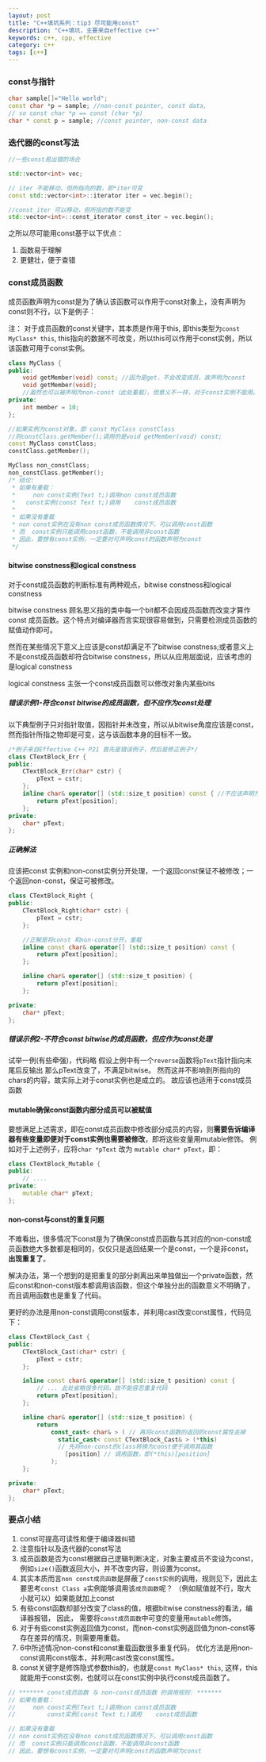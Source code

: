 ```yaml
---
layout: post
title: "C++填坑系列：tip3 尽可能用const"
description: "C++填坑，主要来自effective c++"
keywords: c++, cpp, effective
category: c++
tags: [c++]
---
```


### const与指针

```cpp
char sample[]="Hello world";
const char *p = sample; //non-const pointer, const data,
// so const char *p == const (char *p)
char * const p = sample; //const pointer, non-const data
```

### 迭代器的const写法

```cpp
//一些const易出错的场合

std::vector<int> vec;

// iter 不能移动，但所指向的数，即*iter可变
const std::vector<int>::iterator iter = vec.begin(); 

//const_iter 可以移动，但所指的数不能变
std::vector<int>::const_iterator const_iter = vec.begin();
```

之所以尽可能用const基于以下优点：

1. 函数易于理解
2. 更健壮，便于查错

### const成员函数
成员函数声明为const是为了确认该函数可以作用于const对象上，没有声明为const则不行，以下是例子：

注： 对于成员函数的const关键字，其本质是作用于this, 即this类型为`const MyClass* this`, this指向的数据不可改变，所以this可以作用于const实例，所以该函数可用于const实例。

``` cpp
class MyClass {
public:
    void getMember(void) const; //因为是get，不会改变成员，故声明为const
    void getMember(void);      
    //虽然也可以被声明为non-const（此处重载），但意义不一样，对于const实例不能用。
private:
    int member = 10;
};

//如果实例为const对象，即 const MyClass constClass
//则constClass.getMember();调用的是void getMember(void) const;
const MyClass constClass;
constClass.getMember();

MyClass non_constClass;
non_constClass.getMember();
/* 结论:
 * 如果有重载：
 *     non const实例(Text t;)调用non const成员函数
 *   const实例(const Text t;)调用    const成员函数
 *
 * 如果没有重载
 * non const实例在没有non const成员函数情况下，可以调用const函数
 * 而  const实例只能调用const函数，不能调用非const函数
 * 因此，要想有const实例，一定要对可声明const的函数声明为const
 */
```

#### bitwise constness和logical constness
对于const成员函数的判断标准有两种观点，bitwise constness和logical constness

bitwise constness 顾名思义指的类中每一个bit都不会因成员函数而改变才算作const 成员函数。这个特点对编译器而言实现很容易做到，只需要检测成员函数的赋值动作即可。

然而在某些情况下意义上应该是const却满足不了bitwise constness;或者意义上不是const成员函数却符合bitwise constness，所以从应用层面说，应该考虑的是logical constness

logical constness 主张一个const成员函数可以修改对象内某些bits

##### 错误示例1-符合const bitwise的成员函数，但不应作为const处理
以下典型例子只对指针取值，因指针并未改变，所以从bitwise角度应该是const，
然而指针所指之物却是可变，这与该函数本身的目标不一致。

```cpp
/*例子来自Effective C++ P21 首先是错误例子，然后是修正例子*/
class CTextBlock_Err {
public:
    CTextBlock_Err(char* cstr) {
        pText = cstr;
    };
    inline char& operator[] (std::size_t position) const { //不应该声明为const
        return pText[position];
    }; 
private:
    char* pText;
};
```

##### 正确解法
应该把const 实例和non-const实例分开处理，一个返回const保证不被修改；一个返回non-const，保证可被修改。

``` cpp
class CTextBlock_Right {
public:
    CTextBlock_Right(char* cstr) {
        pText = cstr;
    };

    //正解是将const 和non-const分开，重载
    inline const char& operator[] (std::size_t position) const {
        return pText[position];
    };

    inline char& operator[] (std::size_t position) {
        return pText[position];
    };

private:
    char* pText;
};
```

##### 错误示例2-不符合const bitwise的成员函数，但应作为const处理
试举一例(有些牵强)，代码略
假设上例中有一个`reverse`函数将`pText`指针指向末尾后反输出
那么pText改变了，不满足bitwise。
然而这并不影响到所指向的chars的内容，故实际上对于const实例也是成立的。
故应该也适用于const成员函数

#### mutable确保const函数内部分成员可以被赋值
要想满足上述需求，即在const成员函数中修改部分成员的内容，则**需要告诉编译器有些变量即便对于const实例也需要被修改**，即将这些变量用mutable修饰。
例如对于上述例子，应将`char *pText` 改为 `mutable char* pText`，即：

```cpp
class CTextBlock_Mutable {
public:
    // ....
private:
    mutable char* pText;
};
```

#### non-const与const的重复问题
不难看出，很多情况下const是为了确保const成员函数与其对应的non-const成员函数绝大多数都是相同的，仅仅只是返回结果一个是const，一个是非const，**出现重复了**。

解决办法，第一个想到的是把重复的部分剥离出来单独做出一个private函数，然后const和non-const版本都调用该函数，但这个单独分出的函数意义不明确了，而且调用函数也是重复了代码。

更好的办法是用non-const调用const版本，并利用cast改变const属性，代码见下：

``` cpp
class CTextBlock_Cast {
public:
    CTextBlock_Cast(char* cstr) {
        pText = cstr;
    };

    inline const char& operator[] (std::size_t position) const {
        // ... 此处省略很多代码，故不能容忍重复代码
        return pText[position];
    };

    inline char& operator[] (std::size_t position) {
        return 
            const_cast< char& > ( // 再将const函数的返回的const属性去掉
              static_cast< const CTextBlock_Cast& > (*this)
              // 先将non-const的class转换为const便于调用其函数
                [position] // 调用函数，即(*this)[position]
            ); 
    };

private:
    char* pText;
};
```

### 要点小结

1. const可提高可读性和便于编译器纠错
2. 注意指针以及迭代器的const写法
3. 成员函数是否为const根据自己逻辑判断决定，对象主要成员不变设为const，
例如`size()`函数返回大小，并不改变内容，则设置为const。
4. 其实本质而言`non const成员函数`是屏蔽了`const实例`的调用，规则见下，因此主要思考`const Class a`实例能够调用该`成员函数`呢？
（例如赋值就不行，取大小就可以）如果能就加上const
5. 有些const函数却部分改变了class的值，根据bitwise constness的看法，编译器报错，
因此， 需要将`const成员函数`中可变的变量用`mutable`修饰。
6. 对于有些const实例返回值为const，而non-const实例返回值为non-const等存在差异的情况，则需要用重载。
7. 6中所述情况non-const和const重载函数很多重复代码，
优化方法是用non-const调用const版本，并利用cast改变const属性。
8. const关键字是修饰隐式参数this的，也就是`const MyClass* this`,
这样，this就能用于const实例，也就可以在const实例中执行const成员函数了。

``` cpp 
// ******* const成员函数 与 non-const成员函数 的调用规则: *******
// 如果有重载：
//     non const实例(Text t;)调用non const成员函数
//         const实例(const Text t;)调用    const成员函数

// 如果没有重载
// non const实例在没有non const成员函数情况下，可以调用const函数
// 而  const实例只能调用const函数，不能调用非const函数
// 因此，要想有const实例，一定要对可声明const的函数声明为const
```
